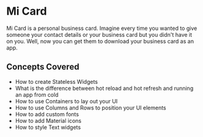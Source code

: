 # Mi Card

Mi Card is a personal business card. Imagine every time you wanted to give someone your contact
details or your business card but you didn't have it on you. Well, now you can get them to download
your business card as an app.

## Concepts Covered

* How to create Stateless Widgets
* What is the difference between hot reload and hot refresh and running an app from cold
* How to use Containers to lay out your UI
* How to use Columns and Rows to position your UI elements
* How to add custom fonts
* How to add Material icons
* How to style Text widgets

